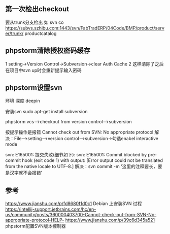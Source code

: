 ## 第一次检出checkout
要从trunk分支检出 
如
svn co https://subvs.szhibu.com:1443/svn/FabTradERP/04Code/BMP/product/server/trunk/ productcatalog

## phpstorm清除授权密码缓存
1 setting->Version Control->Subversion->clear Auth Cache
2 这样清除了之后在项目中svn up时会重新提示输入密码
## phpstorm设置svn
环境
深度 deepin

安装svn
sudo apt-get install subversion

phpstorm vcs-->checkout from version control-->subversion

按提示操作是报错
Cannot check out from SVN: No appropriate protocol
解决：File-->setting-->version control-->subversion->勾选enabel interactive mode


svn: E165001: 提交失败(细节如下): 
svn: E165001: Commit blocked by pre-commit hook (exit code 1) with output:
[Error output could not be translated from the native locale to UTF-8.]
解决：svn commit -m '这里的注释要长，要是汉字就不会报错'

## 参考
https://www.jianshu.com/p/fd8680f1d0c1 Debian 上安装SVN 过程
https://intellij-support.jetbrains.com/hc/en-us/community/posts/360000403700-Cannot-check-out-from-SVN-No-appropriate-protocol-HELP-
https://www.jianshu.com/p/39c6d345a521 phpstorm配置SVN版本控制器

